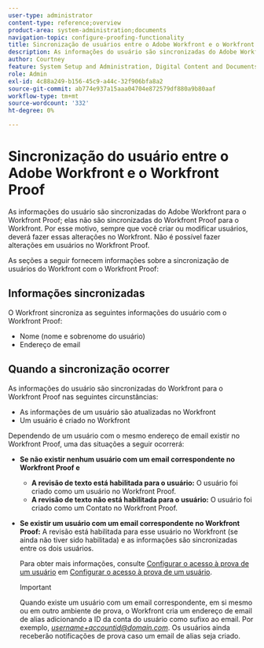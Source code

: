 ```yaml
---
user-type: administrator
content-type: reference;overview
product-area: system-administration;documents
navigation-topic: configure-proofing-functionality
title: Sincronização de usuários entre o Adobe Workfront e o Workfront Proof
description: As informações do usuário são sincronizadas do Adobe Workfront para o Workfront Proof; elas não são sincronizadas do Workfront Proof para o Workfront. Por esse motivo, sempre que você criar ou modificar usuários, deverá fazer essas alterações no Workfront. Não é possível fazer alterações em usuários no Workfront Proof.
author: Courtney
feature: System Setup and Administration, Digital Content and Documents
role: Admin
exl-id: 4c88a249-b156-45c9-a44c-32f906bfa8a2
source-git-commit: ab774e937a15aaa04704e872579df880a9b80aaf
workflow-type: tm+mt
source-wordcount: '332'
ht-degree: 0%

---
```


# Sincronização do usuário entre o Adobe Workfront e o Workfront Proof

As informações do usuário são sincronizadas do Adobe Workfront para o Workfront Proof; elas não são sincronizadas do Workfront Proof para o Workfront. Por esse motivo, sempre que você criar ou modificar usuários, deverá fazer essas alterações no Workfront. Não é possível fazer alterações em usuários no Workfront Proof.

As seções a seguir fornecem informações sobre a sincronização de usuários do Workfront com o Workfront Proof:

## Informações sincronizadas

O Workfront sincroniza as seguintes informações do usuário com o Workfront Proof:

* Nome (nome e sobrenome do usuário)
* Endereço de email

## Quando a sincronização ocorrer

As informações do usuário são sincronizadas do Workfront para o Workfront Proof nas seguintes circunstâncias:

* As informações de um usuário são atualizadas no Workfront
* Um usuário é criado no Workfront

Dependendo de um usuário com o mesmo endereço de email existir no Workfront Proof, uma das situações a seguir ocorrerá:

* **Se não existir nenhum usuário com um email correspondente no Workfront Proof e**

   * **A revisão de texto está habilitada para o usuário:** O usuário foi criado como um usuário no Workfront Proof.
   * **A revisão de texto não está habilitada para o usuário:** O usuário foi criado como um Contato no Workfront Proof.

* **Se existir um usuário com um email correspondente no Workfront Proof:** A revisão está habilitada para esse usuário no Workfront (se ainda não tiver sido habilitada) e as informações são sincronizadas entre os dois usuários.

  Para obter mais informações, consulte [Configurar o acesso à prova de um usuário](../../../administration-and-setup/manage-workfront/configure-proofing/configure-a-users-proofing-access.md) em [Configurar o acesso à prova de um usuário](../../../administration-and-setup/manage-workfront/configure-proofing/configure-a-users-proofing-access.md).

  >[!IMPORTANT]
  >
  >Quando existe um usuário com um email correspondente, em si mesmo ou em outro ambiente de prova, o Workfront cria um endereço de email de alias adicionando a ID da conta do usuário como sufixo ao email. Por exemplo, *username+accountid@domain.com*. Os usuários ainda receberão notificações de prova caso um email de alias seja criado.
